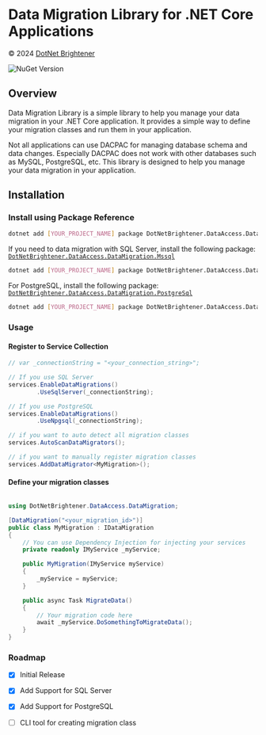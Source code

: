 # Data Migration Library for .NET Core Applications

&copy; 2024 [DotNet Brightener](mailto:admin@dotnetbrightener.com)

![NuGet Version](https://img.shields.io/nuget/v/DotNetBrightener.DataAccess.DataMigration)


## Overview

Data Migration Library is a simple library to help you manage your data migration in your .NET Core application. It provides a simple way to define your migration classes and run them in your application.

Not all applications can use DACPAC for managing database schema and data changes. Especially DACPAC does not work with other databases such as MySQL, PostgreSQL, etc. This library is designed to help you manage your data migration in your application.

## Installation

### Install using Package Reference
   
```bash
dotnet add [YOUR_PROJECT_NAME] package DotNetBrightener.DataAccess.DataMigration
```

If you need to data migration with SQL Server, install the following package: [`DotNetBrightener.DataAccess.DataMigration.Mssql`](https://www.nuget.org/packages/DotNetBrightener.DataAccess.DataMigration.Mssql)

```bash
dotnet add [YOUR_PROJECT_NAME] package DotNetBrightener.DataAccess.DataMigration.Mssql
```

For PostgreSQL, install the following package: [`DotNetBrightener.DataAccess.DataMigration.PostgreSql`](https://www.nuget.org/packages/DotNetBrightener.DataAccess.DataMigration.PostgreSql)

```bash
dotnet add [YOUR_PROJECT_NAME] package DotNetBrightener.DataAccess.DataMigration.PostgreSql
```

### Usage

#### Register to Service Collection

```csharp
// var _connectionString = "<your_connection_string>";

// If you use SQL Server
services.EnableDataMigrations()
        .UseSqlServer(_connectionString);

// If you use PostgreSQL
services.EnableDataMigrations()
        .UseNpgsql(_connectionString);

// if you want to auto detect all migration classes
services.AutoScanDataMigrators();

// if you want to manually register migration classes
services.AddDataMigrator<MyMigration>();

```

#### Define your migration classes

```csharp

using DotNetBrightener.DataAccess.DataMigration;

[DataMigration("<your_migration_id>")]
public class MyMigration : IDataMigration
{
    // You can use Dependency Injection for injecting your services
    private readonly IMyService _myService;

    public MyMigration(IMyService myService)
    {
        _myService = myService;
    }

    public async Task MigrateData()
    {
        // Your migration code here
        await _myService.DoSomethingToMigrateData();
    }
}

```

### Roadmap

- [x] Initial Release
- [x] Add Support for SQL Server
- [x] Add Support for PostgreSQL
- [ ] CLI tool for creating migration class

